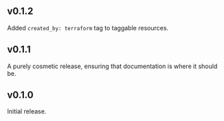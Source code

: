 ## v0.1.2

Added `created_by: terraform` tag to taggable resources.

## v0.1.1

A purely cosmetic release, ensuring that documentation is where it should be.

## v0.1.0

Initial release.
